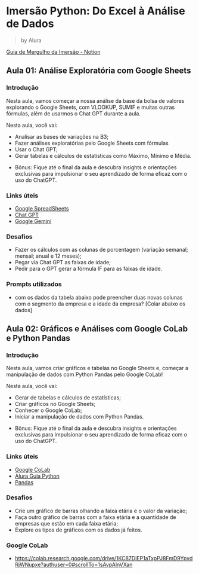 # Imersão Python: Do Excel à Análise de Dados

> by Alura

[Guia de Mergulho da Imersão - Notion](https://grupoalura.notion.site/Imers-o-Python-Guia-de-Mergulho-ae1e885ff4d9474b8eb4d6bf1a5da26d)

## Aula 01: Análise Exploratória com Google Sheets

### Introdução

Nesta aula, vamos começar a nossa análise da base da bolsa de valores explorando 
o Google Sheets, com VLOOKUP, SUMIF e muitas outras fórmulas, além de usarmos o 
Chat GPT durante a aula.

Nesta aula, você vai:

- Analisar as bases de variações na B3;
- Fazer análises exploratórias pelo Google Sheets com fórmulas
- Usar o Chat GPT;
- Gerar tabelas e cálculos de estatísticas como Máximo, Mínimo e Média.

* Bônus: Fique até o final da aula e descubra insights e orientações exclusivas 
para impulsionar o seu aprendizado de forma eficaz com o uso do ChatGPT.

### Links úteis

- [Google SpreadSheets](https://docs.google.com/spreadsheets/u/0/)
- [Chat GPT](https://chat.openai.com/)
- [Google Gemini](https://gemini.google.com)

### Desafios

- Fazer os cálculos com as colunas de porcentagem (variação semanal; mensal; anual e 12 meses);
- Pegar via Chat GPT as faixas de idade;
- Pedir para o GPT gerar a fórmula IF para as faixas de idade.

### Prompts utilizados

- com os dados da tabela abaixo pode preencher duas novas colunas com o segmento da empresa e a idade da empresa? [Colar abaixo os dados]

## Aula 02: Gráficos e Análises com Google CoLab e Python Pandas

### Introdução

Nesta aula, vamos criar gráficos e tabelas no Google Sheets e, começar a 
manipulação de dados com Python Pandas pelo Google CoLab!

Nesta aula, você vai:

- Gerar de tabelas e cálculos de estatísticas;
- Criar gráficos no Google Sheets;
- Conhecer o Google CoLab;
- Iniciar a manipulação de dados com Python Pandas.

* Bônus: Fique até o final da aula e descubra insights e orientações exclusivas 
para impulsionar o seu aprendizado de forma eficaz com o uso do ChatGPT.

### Links úteis

- [Google CoLab](https://colab.research.google.com/notebooks/intro.ipynb)
- [Alura Guia Python](https://www.alura.com.br/artigos/python)
- [Pandas](https://www.alura.com.br/artigos/pandas-o-que-e-para-que-serve-como-instalar)

### Desafios

- Crie um gráfico de barras olhando a faixa etária e o valor da variação;
- Faça outro gráfico de barras com a faixa etária e a quantidade de empresas que estão em cada faixa etária;
- Explore os tipos de gráficos com os dados já feitos.
 
 ### Google CoLab

 - https://colab.research.google.com/drive/1KC87DlEP1aTxpPJ8FmD9YpvdRjWNupxe?authuser=0#scrollTo=1sAvpAlnVXan
 